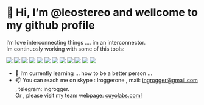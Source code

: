 # 👋 Hi, I’m @leostereo and wellcome to my github profile<br />
I’m love interconnecting things .... im an interconnector.<br />
Im continuosly working with some of this tools:

![](https://img.shields.io/badge/IDE-VISUAL-informational?style=flat&logo=visual-studio-code&logoColor=white&color=2bbc8a)
![](https://img.shields.io/badge/OS-LINUX-informational?style=flat&logo=linux&logoColor=white&color=2bbc8a)
![](https://img.shields.io/badge/CONT-DOCKERS-informational?style=flat&logo=docker&logoColor=white&color=2bbc8a)
![](https://img.shields.io/badge/PHP-LARAVEL-informational?style=flat&logo=laravel&logoColor=white&color=2bbc8a)
![](https://img.shields.io/badge/PHP-SLIM-informational?style=flat&logo=laravel&logoColor=white&color=2bbc8a)
![](https://img.shields.io/badge/JAVASCRIPT-VUE-informational?style=flat&logo=vue&logoColor=white&color=2bbc8a)
![](https://img.shields.io/badge/JAVASCRIPT-ReactJs-informational?style=flat&logo=vue&logoColor=white&color=2bbc8a)
![](https://img.shields.io/badge/SCRIPT-SHELL-informational?style=flat&logo=bash&logoColor=white&color=2bbc8a)
![](https://img.shields.io/badge/SCRIPT-PERL-informational?style=flat&logo=perl&logoColor=white&color=2bbc8a)
![](https://img.shields.io/badge/DB-MYSQL-informational?style=flat&logo=mysql&logoColor=white&color=2bbc8a)
![](https://img.shields.io/badge/DB-POSTGRE-informational?style=flat&logo=mysql&logoColor=white&color=2bbc8a)
![](https://img.shields.io/badge/DB-ELK-informational?style=flat&logo=elasticsearchl&logoColor=white&color=2bbc8a)



- 🌱 I’m currently learning ... how to be a better person ...
- 📫 You can reach me on skype : lroggerone , mail: ingrogger@gmail.com , telegram: ingrogger.<br />
Or , please visit my team webpage:
[cuyolabs.com!](https://cuyolabs.com)


<!---
leostereo/leostereo is a ✨ special ✨ repository because its `README.md` (this file) appears on your GitHub profile.
You can click the Preview link to take a look at your changes.
--->
